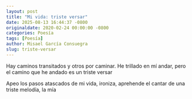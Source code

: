 ```yaml
---
layout: post
title: "Mi vida: triste versar"
date: 2025-08-13 16:44:37 -0800
originaldate: 2020-02-24 00:00:00 -0800
categories: Poesía
tags: [Poesía]
author: Misael García Consuegra
slug: triste-versar
---
```


Hay caminos transitados
y otros por caminar.
He trillado en mí andar,
pero el camino que he andado
es un triste versar

Apeo los pasos atascados de mi vida,
ironiza,
aprehende el cantar
de una triste melodía, la mía